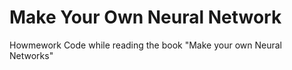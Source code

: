 # Make Your Own Neural Network
Howmework Code while reading the book "Make your own Neural Networks"
